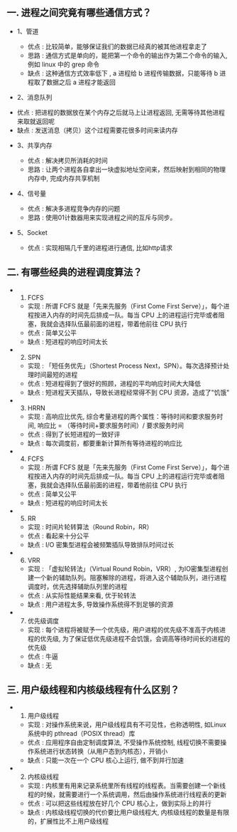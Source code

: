 ## 一. 进程之间究竟有哪些通信方式？

* 1、管道
	- 优点 : 比较简单，能够保证我们的数据已经真的被其他进程拿走了
	- 思路 : 通信方式是单向的，能把第一个命令的输出作为第二个命令的输入, 例如 linux 中的 grep 命令
	- 缺点 : 这种通信方式效率低下 , a 进程给 b 进程传输数据，只能等待 b 进程取了数据之后 a 进程才能返回

* 2、消息队列
 - 优点 : 把进程的数据放在某个内存之后就马上让进程返回, 无需等待其他进程来取就返回呢
 - 缺点 : 发送消息（拷贝）这个过程需要花很多时间来读内存

* 3、共享内存
   - 优点 :  解决拷贝所消耗的时间
   - 思路 : 让两个进程各自拿出一块虚拟地址空间来，然后映射到相同的物理内存中, 完成内存共享机制

* 4、信号量
  - 优点 : 解决多进程竞争内存的问题
  - 思路 : 使用01计数器用来实现进程之间的互斥与同步。

* 5、Socket 
  - 优点 : 实现相隔几千里的进程进行通信, 比如http请求


## 二. 有哪些经典的进程调度算法？
* 1. FCFS
  - 实现 : 所谓 FCFS 就是「先来先服务（First Come First Serve）」，每个进程按进入内存的时间先后排成一队。每当 CPU 上的进程运行完毕或者阻塞，我就会选择队伍最前面的进程，带着他前往 CPU 执行
  - 优点 : 简单又公平
  - 缺点 : 短进程的响应时间太长
* 2. SPN
  - 实现 : 「短任务优先」（Shortest Process Next，SPN）。每次选择预计处理时间最短的进程
  - 优点 : 短进程得到了很好的照顾，进程的平均响应时间大大降低
  - 缺点 : 短进程天天插队，导致长进程经常得不到 CPU 资源，造成了"饥饿"
* 3. HRRN
  - 实现 : 高响应比优先, 综合考量进程的两个属性：等待时间和要求服务时间, 响应比 = （等待时间+要求服务时间）/ 要求服务时间
  - 优点 : 得到了长短进程的一致好评
  - 缺点 : 每次调度前，都要重新计算所有等待进程的响应比
* 4. FCFS
  - 实现 : 所谓 FCFS 就是「先来先服务（First Come First Serve）」，每个进程按进入内存的时间先后排成一队。每当 CPU 上的进程运行完毕或者阻塞，我就会选择队伍最前面的进程，带着他前往 CPU 执行
  - 优点 : 简单又公平
  - 缺点 : 短进程的响应时间太长
* 5. RR
  - 实现 : 时间片轮转算法（Round Robin，RR）
  - 优点 : 看起来十分公平
  - 缺点 : I/O 密集型进程会被频繁插队导致排队时间过长
* 6. VRR
  - 实现 : 「虚拟轮转法」（Virtual Round Robin，VRR）, 为IO密集型进程创建一个新的辅助队列。阻塞解除的进程，将进入这个辅助队列，进行进程调度时，优先选择辅助队列里的进程
  - 优点 : 从实际性能结果来看, 优于轮转法
  - 缺点 : 用户进程太多, 导致操作系统得不到足够的资源
* 7. 优先级调度
  - 实现 : 每个进程将被赋予一个优先级，用户进程的优先级不准高于内核进程的优先级, 为了保证低优先级进程不会饥饿，会调高等待时间长的进程的优先级
  - 优点 : 牛逼
  - 缺点 : 无

## 三. 用户级线程和内核级线程有什么区别？

* 1. 用户级线程
  - 实现 : 对操作系统来说，用户级线程具有不可见性，也称透明性, 如Linux系统中的 pthread（POSIX thread）库
  - 优点 : 应用程序自由定制调度算法, 不受操作系统控制, 线程切换不需要操作系统进行状态转换（从用户态到内核态），开销小
  - 缺点 : 只能一次在一个 CPU 核心上运行, 做不到并行加速

* 2. 内核级线程
  - 实现 : 内核里有用来记录系统里所有线程的线程表。当需要创建一个新线程的时候，就需要进行一个系统调用，然后由操作系统进行线程表的更新
  - 优点 : 可以把这些线程放在好几个 CPU 核心上，做到实际上的并行
  - 缺点 : 内核级线程切换的代价要比用户级线程大, 内核级线程的数量是有限的，扩展性比不上用户级线程






